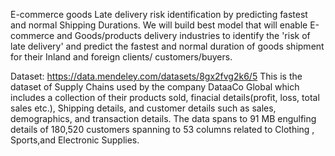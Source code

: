 E-commerce goods Late delivery risk identification by predicting fastest and normal Shipping Durations. We will build best model that will enable E-commerce and Goods/products delivery industries to identify the 'risk of late delivery' and predict the fastest and normal duration of goods shipment for their Inland and foreign clients/ customers/buyers.



Dataset: https://data.mendeley.com/datasets/8gx2fvg2k6/5
This is the dataset of Supply Chains used by the company DataaCo Global which includes a collection of their products sold, finacial details(profit, loss, total sales etc.), Shipping details, and customer details such as sales, demographics, and transaction details. The data spans to 91 MB engulfing details of 180,520 customers spanning to 53 columns related to Clothing , Sports,and Electronic Supplies.
